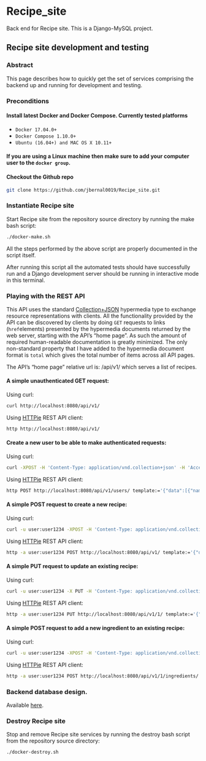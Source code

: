 # Recipe_site


Back end for Recipe site. This is a Django-MySQL project.

## Recipe site development and testing

### Abstract

This page describes how to quickly get the set of services comprising the backend up and running for development and testing.

### Preconditions

#### Install latest Docker and Docker Compose. Currently tested platforms
* ``Docker 17.04.0+``
* ``Docker Compose 1.10.0+``
* ``Ubuntu (16.04+) and MAC OS X 10.11+``

#### If you are using a Linux machine then make sure to add your computer user to the ``docker group``. 


#### Checkout the Github repo
```bash
git clone https://github.com/jbernal0019/Recipe_site.git
```

### Instantiate Recipe site

Start Recipe site from the repository source directory by running the make bash script:

```bash
./docker-make.sh
```
All the steps performed by the above script are properly documented in the script itself. 

After running this script all the automated tests should have successfully run and a Django development server should be running in interactive mode in this terminal.

### Playing with the REST API 

This API uses the standard [Collection+JSON](http://amundsen.com/media-types/collection/) hypermedia type to exchange resource representations with clients. 
All the functionality provided by the API can be discovered by clients by doing `GET` requests to links (`href`elements) presented by the hypermedia documents returned by the web server, starting with the API’s “home page”.
As such the amount of required human-readable documentation is greatly minimized.
The only non-standard property that I have added to the hypermedia document format is `total` which gives the total number of items across all API pages.

The API’s “home page” relative url is: /api/v1/ which serves a list of recipes.

#### A simple unauthenticated GET request:

Using curl:

```bash
curl http://localhost:8080/api/v1/
```

Using [HTTPie](https://httpie.org/) REST API client:

```bash
http http://localhost:8080/api/v1/
```

#### Create a new user to be able to make authenticated requests:

Using curl:

```bash
curl -XPOST -H 'Content-Type: application/vnd.collection+json' -H 'Accept: application/vnd.collection+json' -d '{"template":{"data":[{"name":"username","value":"user"}, {"name":"email","value":"user@server.com"}, {"name":"password","value":"user1234"}]}}' 'http://localhost:8080/api/v1/users/'
```

Using [HTTPie](https://httpie.org/) REST API client:

```bash
http POST http://localhost:8080/api/v1/users/ template:='{"data":[{"name":"username","value":"user"}, {"name":"email","value":"user@server.com"}, {"name":"password","value":"user1234"}]}' Content-Type:application/vnd.collection+json Accept:application/vnd.collection+json
```

#### A simple POST request to create a new recipe:

Using curl:

```bash
curl -u user:user1234 -XPOST -H 'Content-Type: application/vnd.collection+json' -H 'Accept: application/vnd.collection+json' -d '{"template":{"data":[{"name":"name","value":"recipe1"}]}}' 'http://localhost:8080/api/v1/'
```

Using [HTTPie](https://httpie.org/) REST API client:

```bash
http -a user:user1234 POST http://localhost:8080/api/v1/ template:='{"data":[{"name":"name","value":"recipe1"}]}' Content-Type:application/vnd.collection+json Accept:Application/vnd.collection+json
```

#### A simple PUT request to update an existing recipe:

Using curl:

```bash
curl -u user:user1234 -X PUT -H 'Content-Type: application/vnd.collection+json' -H 'Accept: application/vnd.collection+json' -d '{"template":{"data":[{"name":"name","value":"New name"}]}}' 'http://localhost:8080/api/v1/1/'
```

Using [HTTPie](https://httpie.org/) REST API client:

```bash
http -a user:user1234 PUT http://localhost:8080/api/v1/1/ template:='{"data":[{"name":"name","value":"New name"}]}' Content-Type:application/vnd.collection+json Accept:application/vnd.collection+json
```

#### A simple POST request to add a new ingredient to an existing recipe:

Using curl:

```bash
curl -u user:user1234 -XPOST -H 'Content-Type: application/vnd.collection+json' -H 'Accept: application/vnd.collection+json' -d '{"template":{"data":[{"name":"text","value":"Ingredient1"}]}}' 'http://localhost:8080/api/v1/1/ingredients/'
```

Using [HTTPie](https://httpie.org/) REST API client:

```bash
http -a user:user1234 POST http://localhost:8080/api/v1/1/ingredients/ template:='{"data":[{"name":"text","value":"Ingredient1"}]}' Content-Type:application/vnd.collection+json Accept:application/vnd.collection+json
```

### Backend database design.

Available [here](https://github.com/jbernal0019/Recipe_site/wiki/Backend-database-design).


### Destroy Recipe site

Stop and remove Recipe site services by running the destroy bash script from the repository source directory:

```bash
./docker-destroy.sh
```
